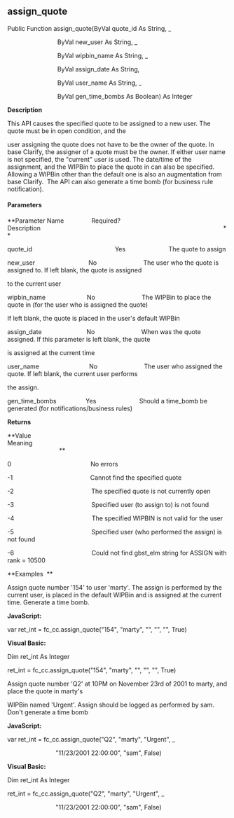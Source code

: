 assign_quote
------------

Public Function assign_quote(ByVal quote_id As String, _

                             ByVal new_user As String, _

                             ByVal wipbin_name As String, _

                             ByVal assign_date As String,

                             ByVal user_name As String, _

                             ByVal gen_time_bombs As Boolean) As Integer

**Description**

This API causes the specified quote to be assigned to a new user. The quote must be in open condition, and the

user assigning the quote does not have to be the owner of the quote. In base Clarify, the assigner of a quote must be the owner. If either user name is not specified, the "current" user is used. The date/time of the assignment, and the WIPBin to place the quote in can also be specified. Allowing a WIPBin other than the default one is also an augmentation from base Clarify.  The API can also generate a time bomb (for business rule notification).

#### Parameters
**Parameter Name                Required?             Description                                                                                                          **

quote_id                                                Yes                         The quote to assign

new_user                               No                           The user who the quote is assigned to. If left blank, the quote is assigned

to the current user

wipbin_name                        No                           The WIPBin to place the quote in (for the user who is assigned the quote)

If left blank, the quote is placed in the user's default WIPBin

assign_date                          No                           When was the quote assigned. If this parameter is left blank, the quote

is assigned at the current time

user_name                             No                           The user who assigned the quote. If left blank, the current user performs

the assign.

gen_time_bombs                 Yes                         Should a time_bomb be generated (for notifications/business rules)

**Returns**

**Value                                     Meaning                                                                                                                                               **

0                                              No errors

-1                                             Cannot find the specified quote

-2                                             The specified quote is not currently open

-3                                             Specified user (to assign to) is not found

-4                                             The specified WIPBIN is not valid for the user

-5                                             Specified user (who performed the assign) is not found

-6                                             Could not find gbst_elm string for ASSIGN with rank = 10500

**Examples  **

 Assign quote number '154' to user 'marty'. The assign is performed by the current user, is placed in the default WIPBin and is assigned at the current time. Generate a time bomb.

**JavaScript:**

var ret_int = fc_cc.assign_quote("154", "marty", "", "", "", True)

**Visual Basic:**

Dim ret_int As Integer

ret_int = fc_cc.assign_quote("154", "marty", "", "", "", True)

 Assign quote number 'Q2' at 10PM on November 23rd of 2001 to marty, and place the quote in marty's

WIPBin named 'Urgent'. Assign should be logged as performed by sam. Don't generate a time bomb

**JavaScript:**

var ret_int = fc_cc.assign_quote("Q2", "marty", "Urgent", _

                            "11/23/2001 22:00:00", "sam", False)

**Visual Basic:**

Dim ret_int As Integer

ret_int = fc_cc.assign_quote("Q2", "marty", "Urgent", _

                            "11/23/2001 22:00:00", "sam", False)